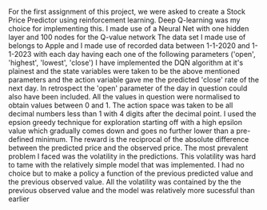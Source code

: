 For the first assignment of this project, we were asked to create a Stock Price Predictor using reinforcement learning. Deep Q-learning was my choice for implementing this. 
I made use of a Neural Net with one hidden layer and 100 nodes for the Q-value network
The data set I made use of belongs to Apple and I made use of recorded data between 1-1-2020 and 1-1-2023 with each day having each one of the following parameters ('open', 'highest', 'lowest', 'close')
I have implemented the DQN algorithm at it's plainest and the state variables were taken to be the above mentioned parameters and the action variable gave me the predicted 'close' rate of the next day. In retrospect the 'open' parameter of the day in question could also have been included.
All the values in question were normalised to obtain values between 0 and 1. The action space was taken to be all decimal numbers less than 1 with 4 digits after the decimal point.
I used the epsion greedy technique for exploration starting off with a high epsilon value which gradually comes down and goes no further lower than a pre-defined minimum.
The reward is the reciprocal of the absolute difference between the predicted price and the observed price.
The most prevalent problem I faced was the volatility in the predictions. This volatility was hard to tame with the relatively simple model that was implemented. I had no choice but to make a policy a function of the previous predicted value and the previous observed value. All the volatility was contained by the the previous observed value and the model was relatively more sucessful than earlier
